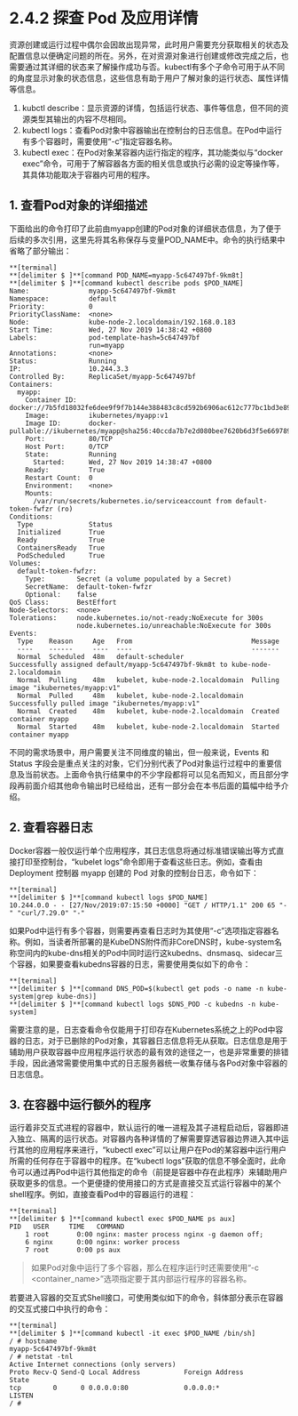 # 2.4.2 探查 Pod 及应用详情

资源创建或运行过程中偶尔会因故出现异常，此时用户需要充分获取相关的状态及配置信息以便确定问题的所在。另外，在对资源对象进行创建或修改完成之后，也需要通过其详细的状态来了解操作成功与否。kubectl有多个子命令可用于从不同的角度显示对象的状态信息，这些信息有助于用户了解对象的运行状态、属性详情等信息。

1. kubctl describe：显示资源的详情，包括运行状态、事件等信息，但不同的资源类型其输出的内容不尽相同。
2. kubectl logs：查看Pod对象中容器输出在控制台的日志信息。在Pod中运行有多个容器时，需要使用“-c”指定容器名称。
3. kubectl exec：在Pod对象某容器内运行指定的程序，其功能类似与“docker exec”命令，可用于了解容器各方面的相关信息或执行必需的设定等操作等，其具体功能取决于容器内可用的程序。

## 1. 查看Pod对象的详细描述

下面给出的命令打印了此前由myapp创建的Pod对象的详细状态信息，为了便于后续的多次引用，这里先将其名称保存与变量POD_NAME中。命令的执行结果中省略了部分输出：

```
**[terminal]
**[delimiter $ ]**[command POD_NAME=myapp-5c647497bf-9km8t]
**[delimiter $ ]**[command kubectl describe pods $POD_NAME]
Name:               myapp-5c647497bf-9km8t
Namespace:          default
Priority:           0
PriorityClassName:  <none>
Node:               kube-node-2.localdomain/192.168.0.183
Start Time:         Wed, 27 Nov 2019 14:38:42 +0800
Labels:             pod-template-hash=5c647497bf
                    run=myapp
Annotations:        <none>
Status:             Running
IP:                 10.244.3.3
Controlled By:      ReplicaSet/myapp-5c647497bf
Containers:
  myapp:
    Container ID:   docker://7b5fd18032fe6dee9f9f7b144e388483c8cd592b6906ac612c777bc1bd3e8973
    Image:          ikubernetes/myapp:v1
    Image ID:       docker-pullable://ikubernetes/myapp@sha256:40ccda7b7e2d080bee7620b6d3f5e6697894befc409582902a67c963d30a6113
    Port:           80/TCP
    Host Port:      0/TCP
    State:          Running
      Started:      Wed, 27 Nov 2019 14:38:47 +0800
    Ready:          True
    Restart Count:  0
    Environment:    <none>
    Mounts:
      /var/run/secrets/kubernetes.io/serviceaccount from default-token-fwfzr (ro)
Conditions:
  Type              Status
  Initialized       True 
  Ready             True 
  ContainersReady   True 
  PodScheduled      True 
Volumes:
  default-token-fwfzr:
    Type:        Secret (a volume populated by a Secret)
    SecretName:  default-token-fwfzr
    Optional:    false
QoS Class:       BestEffort
Node-Selectors:  <none>
Tolerations:     node.kubernetes.io/not-ready:NoExecute for 300s
                 node.kubernetes.io/unreachable:NoExecute for 300s
Events:
  Type    Reason     Age   From                              Message
  ----    ------     ----  ----                              -------
  Normal  Scheduled  48m   default-scheduler                 Successfully assigned default/myapp-5c647497bf-9km8t to kube-node-2.localdomain
  Normal  Pulling    48m   kubelet, kube-node-2.localdomain  Pulling image "ikubernetes/myapp:v1"
  Normal  Pulled     48m   kubelet, kube-node-2.localdomain  Successfully pulled image "ikubernetes/myapp:v1"
  Normal  Created    48m   kubelet, kube-node-2.localdomain  Created container myapp
  Normal  Started    48m   kubelet, kube-node-2.localdomain  Started container myapp
```

不同的需求场景中，用户需要关注不同维度的输出，但一般来说，Events 和 Status 字段会是重点关注的对象，它们分别代表了Pod对象运行过程中的重要信息及当前状态。上面命令执行结果中的不少字段都将可以见名而知义，而且部分字段再前面介绍其他命令输出时已经给出，还有一部分会在本书后面的篇幅中给予介绍。

## 2. 查看容器日志

Docker容器一般仅运行单个应用程序，其日志信息将通过标准错误输出等方式直接打印至控制台，“kubelet logs”命令即用于查看这些日志。例如，查看由 Deployment 控制器 myapp 创建的 Pod 对象的控制台日志，命令如下：

```
**[terminal]
**[delimiter $ ]**[command kubectl logs $POD_NAME]
10.244.0.0 - - [27/Nov/2019:07:15:50 +0000] "GET / HTTP/1.1" 200 65 "-" "curl/7.29.0" "-"
```

如果Pod中运行有多个容器，则需要再查看日志时为其使用“-c”选项指定容器名称。例如，当读者所部署的是KubeDNS附件而非CoreDNS时，kube-system名称空间内的kube-dns相关的Pod中同时运行这kubedns、dnsmasq、sidecar三个容器，如果要查看kubedns容器的日志，需要使用类似如下的命令：

```
**[terminal]
**[delimiter $ ]**[command DNS_POD=$(kubectl get pods -o name -n kube-system|grep kube-dns)]
**[delimiter $ ]**[command kubectl logs $DNS_POD -c kubedns -n kube-system]
```

需要注意的是，日志查看命令仅能用于打印存在Kubernetes系统之上的Pod中容器的日志，对于已删除的Pod对象，其容器日志信息将无从获取。日志信息是用于辅助用户获取容器中应用程序运行状态的最有效的途径之一，也是非常重要的排错手段，因此通常需要使用集中式的日志服务器统一收集存储与各Pod对象中容器的日志信息。

## 3. 在容器中运行额外的程序

运行着非交互式进程的容器中，默认运行的唯一进程及其子进程启动后，容器即进入独立、隔离的运行状态。对容器内各种详情的了解需要穿透容器边界进入其中运行其他的应用程序来进行，“kubectl exec”可以让用户在Pod的某容器中运行用户所需的任何存在于容器中的程序。在“kubectl logs”获取的信息不够全面时，此命令可以通过再Pod中运行其他指定的命令（前提是容器中存在此程序）来辅助用户获取更多的信息。一个更便捷的使用接口的方式是直接交互式运行容器中的某个shell程序。例如，直接查看Pod中的容器运行的进程：

```
**[terminal]
**[delimiter $ ]**[command kubectl exec $POD_NAME ps aux]
PID   USER     TIME   COMMAND
    1 root       0:00 nginx: master process nginx -g daemon off;
    6 nginx      0:00 nginx: worker process
    7 root       0:00 ps aux
```

> 如果Pod对象中运行了多个容器，那么在程序运行时还需要使用“-c <container_name>”选项指定要于其内部运行程序的容器名称。

若要进入容器的交互式Shell接口，可使用类似如下的命令，斜体部分表示在容器的交互式接口中执行的命令：

```
**[terminal]
**[delimiter $ ]**[command kubectl -it exec $POD_NAME /bin/sh]
/ # hostname
myapp-5c647497bf-9km8t
/ # netstat -tnl
Active Internet connections (only servers)
Proto Recv-Q Send-Q Local Address           Foreign Address         State       
tcp        0      0 0.0.0.0:80              0.0.0.0:*               LISTEN      
/ #
```


